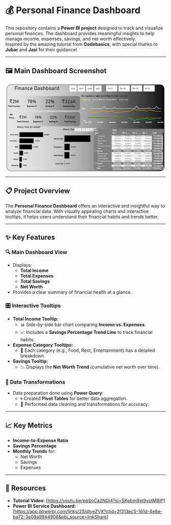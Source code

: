 # 💰 Personal Finance Dashboard  

This repository contains a **Power BI project** designed to track and visualize personal finances. The dashboard provides meaningful insights to help manage income, expenses, savings, and net worth effectively.  
Inspired by the amazing tutorial from **Codebasics**, with special thanks to **Jubar** and **Jasi** for their guidance!  

---

## 🖼️ Main Dashboard Screenshot  
![Main Dashboard](https://github.com/jubairt/Personal-Finance-Report/blob/main/Personal%20Finance.png)  

---

## 📋 Project Overview  
The **Personal Finance Dashboard** offers an interactive and insightful way to analyze financial data. With visually appealing charts and interactive tooltips, it helps users understand their financial habits and trends better.  

---

## ✨ Key Features  

### 🔍 **Main Dashboard View**  
- Displays:  
  - **Total Income**  
  - **Total Expenses**  
  - **Total Savings**  
  - **Net Worth**  
- Provides a clear summary of financial health at a glance.  

### 🎛️ **Interactive Tooltips**  
- **Total Income Tooltip:**  
  - 📊 Side-by-side bar chart comparing **Income vs. Expenses**.  
  - 📈 Includes a **Savings Percentage Trend Line** to track financial habits.  
- **Expense Category Tooltips:**  
  - 🛒 Each category (e.g., Food, Rent, Entertainment) has a detailed breakdown.  
- **Savings Tooltip:**  
  - 📉 Displays the **Net Worth Trend** (cumulative net worth over time).  

### 🧮 **Data Transformations**  
- Data preparation done using **Power Query**:  
  - 🌀 Created **Pivot Tables** for better data aggregation.  
  - 🔄 Performed data cleaning and transformations for accuracy.  

---

## 📈 Key Metrics  
- **Income-to-Expense Ratio**  
- **Savings Percentage**  
- **Monthly Trends** for:  
  - Net Worth  
  - Savings  
  - Expenses  

---

## 📎 Resources   
- **Tutorial Video:** [https://youtu.be/pqSoCa2NGj4?si=SKpbm9st9votM8IP]  
- **Power BI Service Dashboard:** [https://app.powerbi.com/links/2SIdIyeZVX?ctid=2f313ec5-161d-4e8e-ba72-3e09a9944908&pbi_source=linkShare]  
